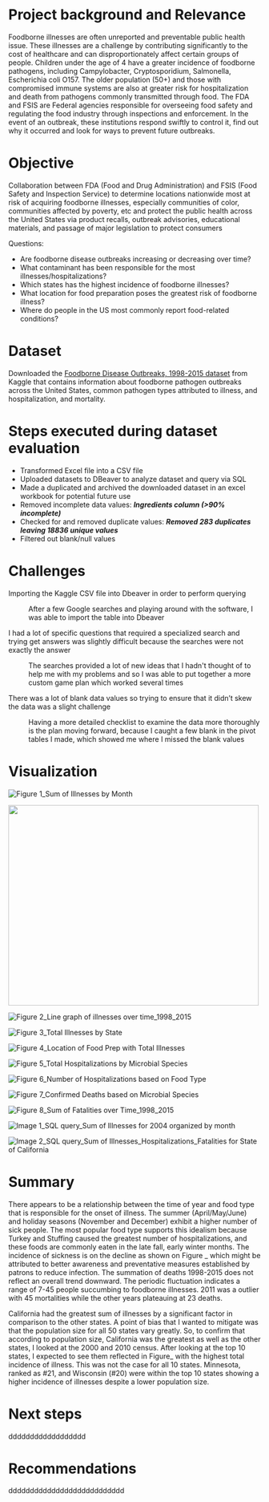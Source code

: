 # Project background and Relevance
Foodborne illnesses are often unreported and preventable public health issue. These illnesses are a challenge by contributing significantly to the cost of healthcare and can disproportionately affect certain groups of people. Children under the age of 4 have a greater incidence of foodborne pathogens, including Campylobacter, Cryptosporidium, Salmonella, Escherichia coli O157. The older population (50+) and those with compromised immune systems are also at greater risk for hospitalization and death from pathogens commonly transmitted through food. The FDA and FSIS are Federal agencies responsible for overseeing food safety and regulating the food industry through inspections and enforcement. In the event of an outbreak, these institutions respond swiftly to control it, find out why it occurred and look for ways to prevent future outbreaks.

# Objective
Collaboration between FDA (Food and Drug Administration) and FSIS (Food Safety and Inspection Service) to determine locations nationwide most at risk of acquiring foodborne illnesses, especially communities of color, communities affected by poverty, etc and protect the public health across the United States via product recalls, outbreak advisories, educational materials, and passage of major legislation to protect consumers 

Questions:

- Are foodborne disease outbreaks increasing or decreasing over time? 
- What contaminant has been responsible for the most illnesses/hospitalizations? 
- Which states has the highest incidence of foodborne illnesses?
- What location for food preparation poses the greatest risk of foodborne illness?
- Where do people in the US most commonly report food-related conditions?
			
# Dataset
Downloaded the [Foodborne Disease Outbreaks, 1998-2015 dataset](https://www.kaggle.com/datasets/cdc/foodborne-diseases) from Kaggle that contains information about foodborne pathogen outbreaks across the United States, common pathogen types attributed to illness, and hospitalization, and mortality. 

# Steps executed during dataset evaluation
- Transformed Excel file into a CSV file 
- Uploaded datasets to DBeaver to analyze dataset and query via SQL 
- Made a duplicated and archived the downloaded dataset in an excel workbook for potential future use 
- Removed incomplete data values: ***Ingredients column (>90% incomplete)***
- Checked for and removed duplicate values: ***Removed 283 duplicates leaving 18836 unique values***
- Filtered out blank/null values

# Challenges 
<dl>
<dt>Importing the Kaggle CSV file into Dbeaver in order to perform querying</dt>
<dd>
<p> After a few Google searches and playing around with the software, I was able to import the table into Dbeaver
</p>
</dd>

<dl>
<dt>I had a lot of specific questions that required a specialized search and trying get answers was slightly difficult because the searches were not exactly the answer  </dt>
<dd>
<p>The searches provided a lot of new ideas that I hadn't thought of to help me with my problems and so I was able to put together a more custom game plan which worked several times</p>
</dd>

<dl>
<dt>There was a lot of blank data values so trying to ensure that it didn’t skew the data was a slight challenge</dt>
<dd>
<p>Having a more detailed checklist to examine the data more thoroughly is the plan moving forward, because I caught a few blank in the pivot tables I made, which showed me where I missed the blank values</p>
</dd>

# Visualization 
![Figure 1_Sum of Illnesses by Month](https://user-images.githubusercontent.com/99365065/189703428-ed73e01d-aaff-42b4-92c0-d498c4a44c03.png)

<img src="https://user-images.githubusercontent.com/99365065/189703428-ed73e01d-aaff-42b4-92c0-d498c4a44c03.png" width="500" height="400" />
	
![Figure 2_Line graph of illnesses over time_1998_2015](https://user-images.githubusercontent.com/99365065/189704430-fb83ab93-9b64-4c74-850b-f2021dc25d13.png)

![Figure 3_Total Illnesses by State](https://user-images.githubusercontent.com/99365065/189704432-46ac1269-8704-4899-ba3f-1250e15c603a.png)

![Figure 4_Location of Food Prep with Total Illnesses](https://user-images.githubusercontent.com/99365065/189704435-0a4b0b9f-4c5a-4a61-a9cc-a3edb38bc091.png)

![Figure 5_Total Hospitalizations by Microbial Species](https://user-images.githubusercontent.com/99365065/189704412-f425b44a-9849-4587-97d0-7af9fc385014.png)

![Figure 6_Number of Hospitalizations based on Food Type](https://user-images.githubusercontent.com/99365065/189704416-d724702a-997b-4999-a904-ae4c2ed43739.png)

![Figure 7_Confirmed Deaths based on Microbial Species](https://user-images.githubusercontent.com/99365065/189704418-4a087b13-b4b5-4765-9f3e-b018724b1aa0.png)

![Figure 8_Sum of Fatalities over Time_1998_2015](https://user-images.githubusercontent.com/99365065/189704420-ce9faa38-1a44-4e4e-8742-5cd0865745ea.png)

![Image 1_SQL query_Sum of Illnesses for 2004 organized by month](https://user-images.githubusercontent.com/99365065/189704423-8bc83e5e-f300-463f-a0d8-8267e9eeed5f.png)

![Image 2_SQL query_Sum of Illnesses_Hospitalizations_Fatalities for State of California](https://user-images.githubusercontent.com/99365065/189704425-e737174f-b27f-466b-9b0f-da8cb3055ec2.png)

# Summary
There appears to be a relationship between the time of year and food type that is responsible for the onset of illness. The summer (April/May/June) and holiday seasons (November and December) exhibit a higher number of sick people. The most popular food type supports this idealism because Turkey and Stuffing caused the greatest number of hospitalizations, and these foods are commonly eaten in the late fall, early winter months. 
The incidence of sickness is on the decline as shown on Figure _ which might be attributed to better awareness and preventative measures established by patrons to reduce infection. The summation of deaths 1998-2015 does not reflect an overall trend downward. The periodic fluctuation indicates a range of 7-45 people succumbing to foodborne illnesses. 2011 was a outlier with 45 mortalities while the other years plateauing at 23 deaths. 

California had the greatest sum of illnesses by a significant factor in comparison to the other states. A point of bias that I wanted to mitigate was that the population size for all 50 states vary greatly. So, to confirm that according to population size, California was the greatest as well as the other states, I looked at the 2000 and 2010 census. After looking at the top 10 states, I expected to see them reflected in Figure_ with the highest total incidence of illness. This was not the case for all 10 states. Minnesota, ranked as #21, and Wisconsin (#20) were within the top 10 states showing a higher incidence of illnesses despite a lower population size.

# Next steps
dddddddddddddddddd

# Recommendations
ddddddddddddddddddddddddddd
